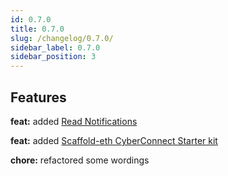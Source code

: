 ```yaml
---
id: 0.7.0
title: 0.7.0
slug: /changelog/0.7.0/
sidebar_label: 0.7.0
sidebar_position: 3
---
```


## Features

**feat:** added [Read Notifications](/read-notifications/)

**feat:** added [Scaffold-eth CyberConnect Starter kit](/get-started/Scaffold-Eth-Starter-Kit/intro/)

**chore:** refactored some wordings
